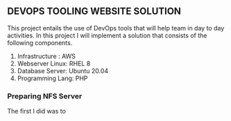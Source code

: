 ## DEVOPS TOOLING WEBSITE SOLUTION

This project entails the use of DevOps tools that will help team in day to day activities. In this project I will implement a solution that consists of the following components.  
1. Infrastructure : AWS
2. Webserver Linux: RHEL 8
3. Database Server: Ubuntu 20.04
4. Programming Lang: PHP


### Preparing NFS Server
The first I did was to 